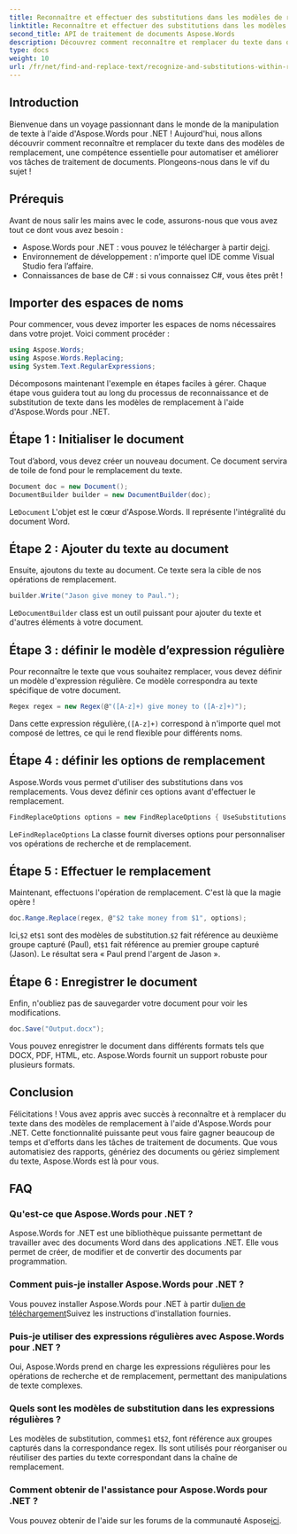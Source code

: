 ```yaml
---
title: Reconnaître et effectuer des substitutions dans les modèles de remplacement
linktitle: Reconnaître et effectuer des substitutions dans les modèles de remplacement
second_title: API de traitement de documents Aspose.Words
description: Découvrez comment reconnaître et remplacer du texte dans des modèles de remplacement à l'aide d'Aspose.Words pour .NET. Guide étape par étape avec des exemples détaillés.
type: docs
weight: 10
url: /fr/net/find-and-replace-text/recognize-and-substitutions-within-replacement-patterns/
---
```

## Introduction

Bienvenue dans un voyage passionnant dans le monde de la manipulation de texte à l'aide d'Aspose.Words pour .NET ! Aujourd'hui, nous allons découvrir comment reconnaître et remplacer du texte dans des modèles de remplacement, une compétence essentielle pour automatiser et améliorer vos tâches de traitement de documents. Plongeons-nous dans le vif du sujet !

## Prérequis

Avant de nous salir les mains avec le code, assurons-nous que vous avez tout ce dont vous avez besoin :

-  Aspose.Words pour .NET : vous pouvez le télécharger à partir de[ici](https://releases.aspose.com/words/net/).
- Environnement de développement : n’importe quel IDE comme Visual Studio fera l’affaire.
- Connaissances de base de C# : si vous connaissez C#, vous êtes prêt !

## Importer des espaces de noms

Pour commencer, vous devez importer les espaces de noms nécessaires dans votre projet. Voici comment procéder :

```csharp
using Aspose.Words;
using Aspose.Words.Replacing;
using System.Text.RegularExpressions;
```

Décomposons maintenant l'exemple en étapes faciles à gérer. Chaque étape vous guidera tout au long du processus de reconnaissance et de substitution de texte dans les modèles de remplacement à l'aide d'Aspose.Words pour .NET.

## Étape 1 : Initialiser le document

Tout d’abord, vous devez créer un nouveau document. Ce document servira de toile de fond pour le remplacement du texte.

```csharp
Document doc = new Document();
DocumentBuilder builder = new DocumentBuilder(doc);
```

 Le`Document` L'objet est le cœur d'Aspose.Words. Il représente l'intégralité du document Word.

## Étape 2 : Ajouter du texte au document

Ensuite, ajoutons du texte au document. Ce texte sera la cible de nos opérations de remplacement.

```csharp
builder.Write("Jason give money to Paul.");
```

 Le`DocumentBuilder` class est un outil puissant pour ajouter du texte et d'autres éléments à votre document.

## Étape 3 : définir le modèle d’expression régulière

Pour reconnaître le texte que vous souhaitez remplacer, vous devez définir un modèle d'expression régulière. Ce modèle correspondra au texte spécifique de votre document.

```csharp
Regex regex = new Regex(@"([A-z]+) give money to ([A-z]+)");
```

 Dans cette expression régulière,`([A-z]+)` correspond à n'importe quel mot composé de lettres, ce qui le rend flexible pour différents noms.

## Étape 4 : définir les options de remplacement

Aspose.Words vous permet d'utiliser des substitutions dans vos remplacements. Vous devez définir ces options avant d'effectuer le remplacement.

```csharp
FindReplaceOptions options = new FindReplaceOptions { UseSubstitutions = true };
```

 Le`FindReplaceOptions` La classe fournit diverses options pour personnaliser vos opérations de recherche et de remplacement.

## Étape 5 : Effectuer le remplacement

Maintenant, effectuons l'opération de remplacement. C'est là que la magie opère !

```csharp
doc.Range.Replace(regex, @"$2 take money from $1", options);
```

 Ici,`$2` et`$1` sont des modèles de substitution.`$2` fait référence au deuxième groupe capturé (Paul), et`$1` fait référence au premier groupe capturé (Jason). Le résultat sera « Paul prend l'argent de Jason ».

## Étape 6 : Enregistrer le document

Enfin, n'oubliez pas de sauvegarder votre document pour voir les modifications.

```csharp
doc.Save("Output.docx");
```

Vous pouvez enregistrer le document dans différents formats tels que DOCX, PDF, HTML, etc. Aspose.Words fournit un support robuste pour plusieurs formats.

## Conclusion

Félicitations ! Vous avez appris avec succès à reconnaître et à remplacer du texte dans des modèles de remplacement à l'aide d'Aspose.Words pour .NET. Cette fonctionnalité puissante peut vous faire gagner beaucoup de temps et d'efforts dans les tâches de traitement de documents. Que vous automatisiez des rapports, génériez des documents ou gériez simplement du texte, Aspose.Words est là pour vous.

## FAQ

### Qu'est-ce que Aspose.Words pour .NET ?
Aspose.Words for .NET est une bibliothèque puissante permettant de travailler avec des documents Word dans des applications .NET. Elle vous permet de créer, de modifier et de convertir des documents par programmation.

### Comment puis-je installer Aspose.Words pour .NET ?
 Vous pouvez installer Aspose.Words pour .NET à partir du[lien de téléchargement](https://releases.aspose.com/words/net/)Suivez les instructions d'installation fournies.

### Puis-je utiliser des expressions régulières avec Aspose.Words pour .NET ?
Oui, Aspose.Words prend en charge les expressions régulières pour les opérations de recherche et de remplacement, permettant des manipulations de texte complexes.

### Quels sont les modèles de substitution dans les expressions régulières ?
 Les modèles de substitution, comme`$1` et`$2`, font référence aux groupes capturés dans la correspondance regex. Ils sont utilisés pour réorganiser ou réutiliser des parties du texte correspondant dans la chaîne de remplacement.

### Comment obtenir de l'assistance pour Aspose.Words pour .NET ?
 Vous pouvez obtenir de l'aide sur les forums de la communauté Aspose[ici](https://forum.aspose.com/c/words/8).
